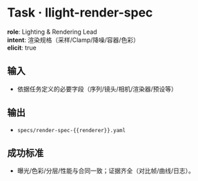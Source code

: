 # Task · llight-render-spec

**role**: Lighting & Rendering Lead  
**intent**: 渲染规格（采样/Clamp/降噪/容器/色彩）  
**elicit**: true

## 输入

- 依据任务定义的必要字段（序列/镜头/相机/渲染器/预设等）

## 输出

- `specs/render-spec-{{renderer}}.yaml`

## 成功标准

- 曝光/色彩/分层/性能与合同一致；证据齐全（对比帧/曲线/日志）。
